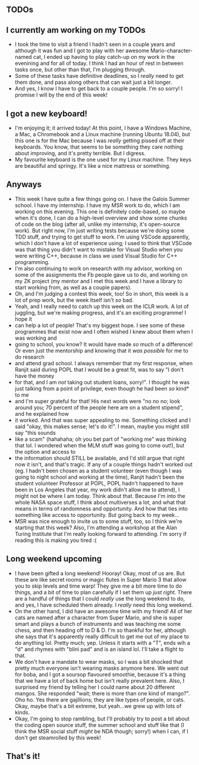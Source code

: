 ## TODOs

## I currently am working on my TODOs
- I took the time to visit a friend I hadn't seen in a couple years and although it was fun and I got to play with her awesome Mario-character-named cat, I
ended up having to play catch-up on my work in the evenining and for all of today. I think I had an hour of rest in between tasks once, but other than that,
I'm plugging through. 
- Some of these tasks have definitive deadlines, so I *really* need to get them done, and pass along others that can wait just a bit longer. 
- And yes, I know I have to get back to a couple people. I'm so sorry! I promise I will by the end of this week! 

## I got a new keyboard!
- I'm enjoying it; it arrived today! At this point, I have a Windows Machine, a Mac, a Chromebook and a Linux machine (running Ubuntu 18.04), but this one
is for the Mac because I was *really* getting pissed off at their keyboards. You know, that seems to be something they care nothing about improving, and it's
pretty terrible. But I digress.
- My favourite keyboard is the one used for my Linux machine. They keys are beautiful and springy. It's like a nice mattress or something.

## Anyways
- This week I have quite a few things going on. I have the Galois Summer school. I have my internship. I have my MSR work to do, which I am working on
this evening. This one is definitely code-based, so maybe when it's done, I can do a high-level overview and show some chunks of code on the blog (after all,
unlike my internship, it's open-source work). But right now, I'm just writing tests because we're doing some TDD stuff, and trying to get stuff to work.
I'm using VSCode apparently, which I don't have a lot of experience using; I used to think that VSCode was that thing you didn't want to mistake for Visual Studio
when you were writing C++, because in class we used Visual Studio for C++ programming.
- I'm also continuing to work on research with my advisor, working on some of the assignments the Fb people gave us to do, and working on my ZK project (my mentor
and I met this week and I have a library to start working from, as well as a couple papers).
- Oh, and I'm judging a contest this week, too! So in short, this week is a lot of prep work, but the week itself isn't *so* bad.
- Yeah, and I really need to catch up this week on the ICLR work. A lot of juggling, but we're making progress, and it's an exciting programme! I hope it 
- can help a lot of people! That's my biggest hope. I see some of these programmes that exist now and I often wished I knew about them when I was working and 
- going to school, you know? It would have made *so* much of a difference! Or even just the mentorship and knowing that it *was possible* for me to do research
- and attend grad school. I always remember that my first response, when Ranjit said during POPL that I would be a great fit, was to say "I don't have the money
- for that, and I am *not* taking out student loans, sorry!". I thought he was just talking from a point of privilege, even though he had been *so* kind* to me
- and I'm super grateful for that! His next words were "no no no; look around you; 70 percent of the people here are on a student stipend", and he explained how
- it worked. And that was super appealing to me. Something clicked and I said "okay, this makes sense; let's do it!". I mean, maybe you might still say "this sounds 
- like a scam" (hahahaha; oh you bet part of "working me" was thinking that lol. I wondered when the MLM stuff was going to come out!), but the option and access to
- the information should STILL be available, and I'd still argue that right now it isn't, and that's tragic. If any of a couple things hadn't worked out (eg. I hadn't
been chosen as a student volunteer (even though I was going to night school and working at the time), Ranjit hadn't been the student volunteer Professor at POPL, 
POPL hadn't happened to have been in Los Angeles that year, my work didn't allow me to attend), I might not be where I am today. Think about that.
Because I'm into the whole NASA space stuff, I think about multiverses a lot, and what that means in terms of randomness and opportunity. And how that ties into
something like access to opportunity. But going back to my week...
- MSR was nice enough to invite us to some stuff, too, so I think we're starting that this week? Also, I'm attending a workshop at the Alan Turing Institute
that I'm really looking forward to attending. I'm sorry if reading this is making you tired :(

## Long weekend upcoming
- I have been gifted a long weekend! Hooray! Okay, most of us are. But these are like secret rooms or magic flutes in Super Mario 3 that allow you to skip levels
and time warp! They give me a bit more time to do things, and a bit of time to plan carefully if I set them up *just right*. There are a handful of things that
I could *really* use the long weekend to do, and yes, I have scheduled them already. I *really* need this long weekend. 
- On the other hand, I did have an awesome time with my friend! All of her cats are named after a character from Super Mario, and she is super smart and plays
a bunch of instruments and was teaching me some chess, and then heading off to D & D. I'm so thankful for her, although she says that it's apparently really 
difficult to get me out of my place to do anything lol. Pretty much; yep. Unless it starts with a "T", ends wih a "d" and rhymes with "blini pad" and is an island
lol. I'll take a flight to that.
- We don't have a mandate to wear masks, so I was a bit shocked that pretty much everyone isn't wearing masks anymore here. We went out for boba, and I got a soursop
flavoured smoothie, because it's a thing that we have a lot of back home but isn't really prevalent here. Also, I surprised my friend by telling her I could name
about 20 different mangos. She responded "wait; there is more than one kind of mango?". Oho ho. Yes there are gajillions; they are like types of people, or cats.
Okay, maybe that's a bit extreme, but yeah...we grew up with lots of kinds. 
- Okay, I'm going to stop rambling, but I'll probably try to post a bit about the coding open source stuff, the summer school and stuff like that (I think the MSR
social stuff *might* be NDA though; sorry!) when I can, if I don't get steamrolled by this week!

## That's it!

